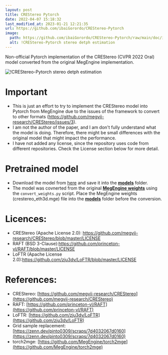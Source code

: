 ```yaml
---
layout: post
title: CREStereo Pytorch
date: 2022-04-07 15:18:32 
last_modified_at: 2023-01-21 12:21:35 
url: https://github.com/ibaiGorordo/CREStereo-Pytorch
image:
  path: https://github.com/ibaiGorordo/CREStereo-Pytorch/raw/main/doc/img/output.jpg
  alt: !CREStereo-Pytorch stereo detph estimation
---
```

 Non-official Pytorch implementation of the CREStereo (CVPR 2022 Oral) model converted from the original MegEngine implementation.

![!CREStereo-Pytorch stereo detph estimation](https://github.com/ibaiGorordo/CREStereo-Pytorch/raw/main/doc/img/output.jpg)
 
# Important
- This is just an effort to try to implement the CREStereo model into Pytorch from MegEngine due to the issues of the framework to convert to other formats (https://github.com/megvii-research/CREStereo/issues/3).
- I am not the author of the paper, and I am don't fully understand what the model is doing. Therefore, there might be small differences with the original model that might impact the performance.
- I have not added any license, since the repository uses code from different repositories. Check the License section below for more detail.

# Pretrained model
- Download the model from [here](https://drive.google.com/file/d/1D2s1v4VhJlNz98FQpFxf_kBAKQVN_7xo/view?usp=sharing) and save it into the **[models](https://github.com/ibaiGorordo/CREStereo-Pytorch/tree/main/models)** folder.
- The model was covnerted from the original **[MegEngine weights](https://drive.google.com/file/d/1Wx_-zDQh7BUFBmN9im_26DFpnf3AkXj4/view)** using the `convert_weights.py` script. Place the MegEngine weights (crestereo_eth3d.mge) file into the **[models](https://github.com/ibaiGorordo/CREStereo-Pytorch/tree/main/models)** folder before the conversion.

# Licences:
- CREStereo (Apache License 2.0): https://github.com/megvii-research/CREStereo/blob/master/LICENSE
- RAFT (BSD 3-Clause):https://github.com/princeton-vl/RAFT/blob/master/LICENSE
- LoFTR (Apache License 2.0):https://github.com/zju3dv/LoFTR/blob/master/LICENSE

# References:
- CREStereo: [https://github.com/megvii-research/CREStereo](https://github.com/megvii-research/CREStereo)
- RAFT: [https://github.com/princeton-vl/RAFT](https://github.com/princeton-vl/RAFT)
- LoFTR: [https://github.com/zju3dv/LoFTR](https://github.com/zju3dv/LoFTR)
- Grid sample replacement: [https://zenn.dev/pinto0309/scraps/7d4032067d0160](https://zenn.dev/pinto0309/scraps/7d4032067d0160)
- torch2mge: [https://github.com/MegEngine/torch2mge](https://github.com/MegEngine/torch2mge)
